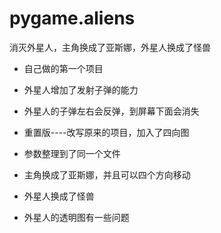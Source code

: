 # pygame.aliens
消灭外星人，主角换成了亚斯娜，外星人换成了怪兽

+ 自己做的第一个项目
+ 外星人增加了发射子弹的能力
+ 外星人的子弹左右会反弹，到屏幕下面会消失

+ 重置版----改写原来的项目，加入了四向图
+ 参数整理到了同一个文件
+ 主角换成了亚斯娜，并且可以四个方向移动
+ 外星人换成了怪兽
+ 外星人的透明图有一些问题

